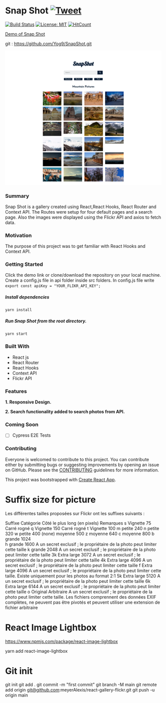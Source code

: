 # Snap Shot [![Tweet](https://img.shields.io/twitter/url/http/shields.io.svg?style=social)](https://twitter.com/intent/tweet?text=See%20this%20react%20example&url=https://yog9.github.io/SnapShot/&hashtags=react,context-api,freecodecamp,developers)

[![Build Status](https://travis-ci.org/Yog9/SnapShot.svg?branch=master)](https://travis-ci.org/Yog9/SnapShot)
[![License: MIT](https://img.shields.io/badge/License-MIT-yellow.svg)](https://opensource.org/licenses/MIT)
[![HitCount](http://hits.dwyl.com/Yog9/SnapShot.svg)](http://hits.dwyl.com/Yog9/SnapShot)

[Demo of Snap Shot](https://yog9.github.io/SnapShot/)

git : https://github.com/Yog9/SnapShot.git

![](/snapscout.png)

### Summary

Snap Shot is a gallery created using React,React Hooks, React Router and Context API. The Routes were setup for four default pages and a search page. Also the images were displayed using the Flickr API and axios to fetch data.

### Motivation

The purpose of this project was to get familiar with React Hooks and Context API.

### Getting Started

Click the demo link or clone/download the repository on your local machine.
Create a config.js file in api folder inside src folders. In config.js file write
`export const apiKey = "YOUR_FLIKR_API_KEY";`

##### Install dependencies

`yarn install`

##### Run Snap Shot from the root directory.

`yarn start`

### Built With

- React js
- React Router
- React Hooks
- Context API
- Flickr API

### Features

**1. Responsive Design.**

**2. Search functionality added to search photos from API.**

### Coming Soon

- [ ] Cypress E2E Tests

### Contributing

Everyone is welcomed to contribute to this project. You can contribute either by submitting bugs or suggesting improvements by opening an issue on GitHub. Please see the [CONTRIBUTING](CONTRIBUTING.md) guidelines for more information.

This project was bootstrapped with [Create React App](https://github.com/facebook/create-react-app).

# Suffix size for picture 

Les différentes tailles proposées sur Flickr ont les suffixes suivants :

Suffixe	Catégorie	Côté le plus long (en pixels)	Remarques
s	Vignette    75	Carré rogné
q	Vignette	150	Carré rogné
t	Vignette	100	
m	petite      240	
n	petite  	320	
w	petite  	400	(none)	moyenne	500	
z	moyenne	    640	
c	moyenne	    800	
b	grande	    1024	
h	grande	    1600	A un secret exclusif ; le propriétaire de la photo peut limiter cette taille
k	grande	    2048	A un secret exclusif ; le propriétaire de la photo peut limiter cette taille
3k	Extra large	3072	A un secret exclusif ; le propriétaire de la photo peut limiter cette taille
4k	Extra large	4096	A un secret exclusif ; le propriétaire de la photo peut limiter cette taille
f	Extra large	4096	A un secret exclusif ; le propriétaire de la photo peut limiter cette taille. Existe uniquement pour les photos au format 2:1
5k	Extra large	5120	A un secret exclusif ; le propriétaire de la photo peut limiter cette taille
6k	Extra large	6144	A un secret exclusif ; le propriétaire de la photo peut limiter cette taille
o	Original	Arbitraire	A un secret exclusif ; le propriétaire de la photo peut limiter cette taille. Les fichiers comprennent des données EXIF complètes, ne peuvent pas être pivotés et peuvent utiliser une extension de fichier arbitraire

# React Image Lightbox
https://www.npmjs.com/package/react-image-lightbox

yarn add react-image-lightbox

# Git init
git init
git add .
git commit -m "first commit"
git branch -M main
git remote add origin git@github.com:meyerAlexis/react-gallery-flickr.git
git push -u origin main